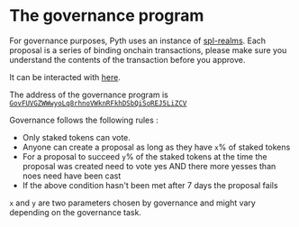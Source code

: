 # The governance program

For governance purposes, Pyth uses an instance of [spl-realms](https://realms.today/). Each proposal is a series of binding onchain transactions, please make sure you understand the contents of the transaction before you approve.

It can be interacted with [here](https://app.realms.today/dao/PYTH).

The address of the governance program is [`GovFUVGZWWwyoLq8rhnoVWknRFkhDSbQiSoREJ5LiZCV`](https://explorer.solana.com/address/GovFUVGZWWwyoLq8rhnoVWknRFkhDSbQiSoREJ5LiZCV)

Governance follows the following rules :

- Only staked tokens can vote.
- Anyone can create a proposal as long as they have `x`% of staked tokens
- For a proposal to succeed `y`% of the staked tokens at the time the proposal was created need to vote yes AND there more yesses than noes need have been cast
- If the above condition hasn't been met after 7 days the proposal fails

`x` and `y` are two parameters chosen by governance and might vary depending on the governance task.